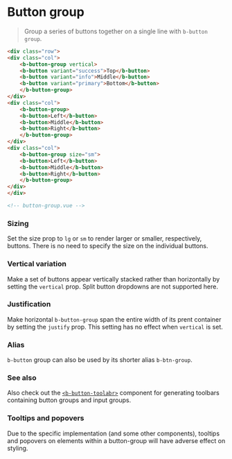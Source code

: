 # Button group

> Group a series of buttons together on a single line with `b-button group`.

```html
<div class="row">
<div class="col">
    <b-button-group vertical>
    <b-button variant="success">Top</b-button>
    <b-button variant="info">Middle</b-button>
    <b-button variant="primary">Bottom</b-button>
    </b-button-group>
</div>
<div class="col">
    <b-button-group>
    <b-button>Left</b-button>
    <b-button>Middle</b-button>
    <b-button>Right</b-button>
    </b-button-group>
</div>
<div class="col">
    <b-button-group size="sm">
    <b-button>Left</b-button>
    <b-button>Middle</b-button>
    <b-button>Right</b-button>
    </b-button-group>
</div>
</div>

<!-- button-group.vue -->
```

### Sizing
Set the size prop to `lg` or `sm` to render larger or smaller, respectively, buttons.
There is no need to specify the size on the individual buttons.

### Vertical variation
Make a set of buttons appear vertically stacked rather than horizontally by setting
the `vertical` prop. Split button dropdowns are not supported here.

### Justification
Make horizontal `b-button-group` span the entire width of its prent container by
setting the `justify` prop. This setting has no effect when `vertical` is set.

### Alias
`b-button` group can also be used by its shorter alias `b-btn-group`.

### See also
Also check out the [`<b-button-toolabr>`](./button-toolbar) component for generating
toolbars containing button groups and input groups.

### Tooltips and popovers
Due to the specific implementation (and some other components), tooltips and popovers
on elements within a button-group will have adverse effect on styling.
